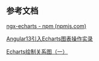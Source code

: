 ## 参考文档

[ngx-echarts - npm (npmjs.com)](https://www.npmjs.com/package/ngx-echarts?activeTab=readme)

[Angular13引入Echarts图表操作实录](https://segmentfault.com/a/1190000041680595)

[Echarts绘制关系图（一）](https://www.jianshu.com/p/f9980ce4bfb3)